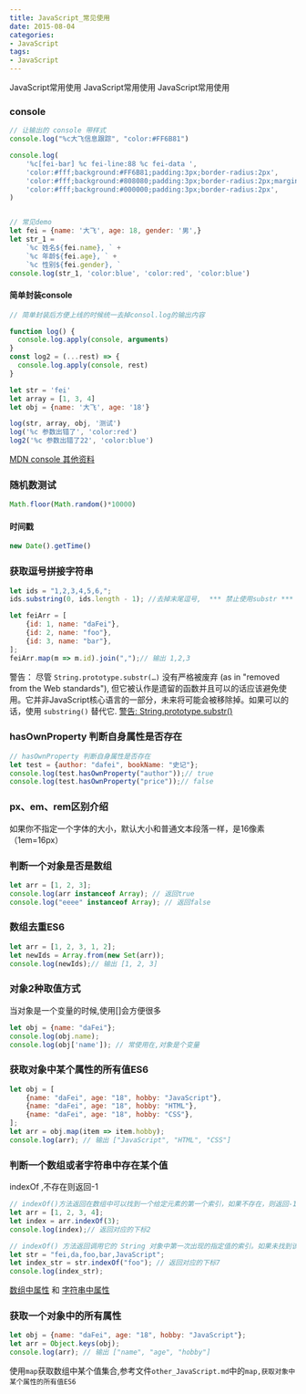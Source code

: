 ```yaml
---
title: JavaScript_常见使用
date: 2015-08-04
categories: 
- JavaScript
tags:
- JavaScript
---
```

 JavaScript常用使用
 JavaScript常用使用
 JavaScript常用使用

<!-- more -->

### console

```javascript
// 让输出的 console 带样式
console.log("%c大飞信息跟踪", "color:#FF6B81")

console.log(
    '%c[fei-bar] %c fei-line:88 %c fei-data ',
    'color:#fff;background:#FF6B81;padding:3px;border-radius:2px',
    'color:#fff;background:#808080;padding:3px;border-radius:2px;margin:0 3px;',
    'color:#fff;background:#000000;padding:3px;border-radius:2px',
)


// 常见demo
let fei = {name: '大飞', age: 18, gender: '男',}
let str_1 =
    `%c 姓名${fei.name}, ` +
    `%c 年龄${fei.age}, ` +
    `%c 性别${fei.gender}, `
console.log(str_1, 'color:blue', 'color:red', 'color:blue')
```

#### 简单封装console

```js
// 简单封装后方便上线的时候统一去掉consol.log的输出内容

function log() {
  console.log.apply(console, arguments)
}
const log2 = (...rest) => {
  console.log.apply(console, rest)
}

let str = 'fei'
let array = [1, 3, 4]
let obj = {name: '大飞', age: '18'}

log(str, array, obj, '测试')
log('%c 参数出错了', 'color:red')
log2('%c 参数出错了22', 'color:blue')
```





[MDN console 其他资料](https://developer.mozilla.org/zh-CN/docs/Web/API/console#%E7%A4%BA%E4%BE%8B)

### 随机数测试

```javascript
Math.floor(Math.random()*10000)
```

#### 时间戳

```js
new Date().getTime()
```



### 获取逗号拼接字符串

```javascript
let ids = "1,2,3,4,5,6,";
ids.substring(0, ids.length - 1); //去掉末尾逗号,  *** 禁止使用substr ***

let feiArr = [
    {id: 1, name: "daFei"},
    {id: 2, name: "foo"},
    {id: 3, name: "bar"},
];
feiArr.map(m => m.id).join(",");// 输出 1,2,3

```

警告： 尽管 `String.prototype.substr(…)` 没有严格被废弃 (as in "removed from the Web standards"), 但它被认作是遗留的函数并且可以的话应该避免使用。它并非JavaScript核心语言的一部分，未来将可能会被移除掉。如果可以的话，使用 `substring()` 替代它.       [警告: String.prototype.substr()](https://developer.mozilla.org/zh-CN/docs/Web/JavaScript/Reference/Global_Objects/String/substr)

### hasOwnProperty 判断自身属性是否存在 

```javascript
// hasOwnProperty 判断自身属性是否存在 
let test = {author: "dafei", bookName: "史记"};
console.log(test.hasOwnProperty("author"));// true
console.log(test.hasOwnProperty("price"));// false
```

### px、em、rem区别介绍

如果你不指定一个字体的大小，默认大小和普通文本段落一样，是16像素（1em=16px）

### 判断一个对象是否是数组

```javascript
let arr = [1, 2, 3];
console.log(arr instanceof Array); // 返回true
console.log("eeee" instanceof Array); // 返回false
```

### 数组去重ES6

```javascript
let arr = [1, 2, 3, 1, 2];
let newIds = Array.from(new Set(arr));
console.log(newIds);// 输出 [1, 2, 3]
```

### 对象2种取值方式

当对象是一个变量的时候,使用[]会方便很多

```javascript
let obj = {name: "daFei"};
console.log(obj.name);
console.log(obj['name']); // 常使用在,对象是个变量
```

### 获取对象中某个属性的所有值ES6

```javascript
let obj = [
    {name: "daFei", age: "18", hobby: "JavaScript"},
    {name: "daFei", age: "18", hobby: "HTML"},
    {name: "daFei", age: "18", hobby: "CSS"},
];
let arr = obj.map(item => item.hobby);
console.log(arr); // 输出 ["JavaScript", "HTML", "CSS"]
```

### 判断一个数组或者字符串中存在某个值

indexOf ,不存在则返回-1

```javascript
// indexOf()方法返回在数组中可以找到一个给定元素的第一个索引，如果不存在，则返回-1。
let arr = [1, 2, 3, 4];
let index = arr.indexOf(3);
console.log(index);// 返回对应的下标2

// indexOf() 方法返回调用它的 String 对象中第一次出现的指定值的索引。如果未找到该值，则返回 -1。
let str = "fei,da,foo,bar,JavaScript";
let index_str = str.indexOf("foo"); // 返回对应的下标7
console.log(index_str);
```

[数组中属性](https://developer.mozilla.org/zh-CN/docs/Web/JavaScript/Reference/Global_Objects/Array/indexOf) 和  [字符串中属性](https://developer.mozilla.org/zh-CN/docs/Web/JavaScript/Reference/Global_Objects/String/indexOf)

### 获取一个对象中的所有属性

```js
let obj = {name: "daFei", age: "18", hobby: "JavaScript"};
let arr = Object.keys(obj);
console.log(arr); // 输出 ["name", "age", "hobby"]
```

使用`map`获取数组中某个值集合,参考文件`other_JavaScript.md`中的`map,获取对象中某个属性的所有值ES6`

























